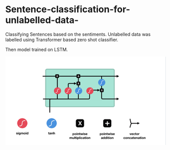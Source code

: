 # Sentence-classification-for-unlabelled-data-
Classifying Sentences based on the sentiments.
Unlabelled data was labelled using Transformer based zero shot classifier.

Then model trained on LSTM.

![image description](https://github.com/Veeresh9921/Sentence-classification-for-unlabelled-data-/blob/main/lstm.PNG)








